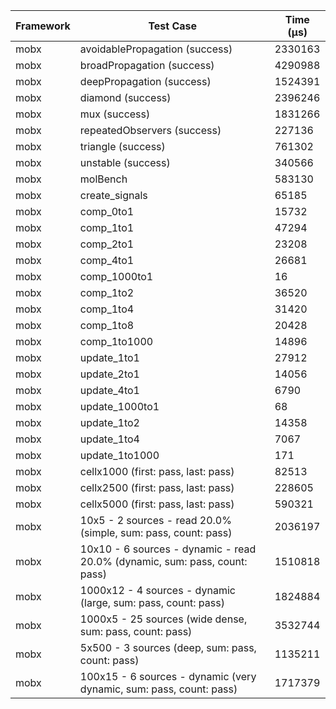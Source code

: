 | Framework | Test Case | Time (μs) |
| --- | --- | --- |
| mobx | avoidablePropagation (success) | 2330163 |
| mobx | broadPropagation (success) | 4290988 |
| mobx | deepPropagation (success) | 1524391 |
| mobx | diamond (success) | 2396246 |
| mobx | mux (success) | 1831266 |
| mobx | repeatedObservers (success) | 227136 |
| mobx | triangle (success) | 761302 |
| mobx | unstable (success) | 340566 |
| mobx | molBench | 583130 |
| mobx | create_signals | 65185 |
| mobx | comp_0to1 | 15732 |
| mobx | comp_1to1 | 47294 |
| mobx | comp_2to1 | 23208 |
| mobx | comp_4to1 | 26681 |
| mobx | comp_1000to1 | 16 |
| mobx | comp_1to2 | 36520 |
| mobx | comp_1to4 | 31420 |
| mobx | comp_1to8 | 20428 |
| mobx | comp_1to1000 | 14896 |
| mobx | update_1to1 | 27912 |
| mobx | update_2to1 | 14056 |
| mobx | update_4to1 | 6790 |
| mobx | update_1000to1 | 68 |
| mobx | update_1to2 | 14358 |
| mobx | update_1to4 | 7067 |
| mobx | update_1to1000 | 171 |
| mobx | cellx1000 (first: pass, last: pass) | 82513 |
| mobx | cellx2500 (first: pass, last: pass) | 228605 |
| mobx | cellx5000 (first: pass, last: pass) | 590321 |
| mobx | 10x5 - 2 sources - read 20.0% (simple, sum: pass, count: pass) | 2036197 |
| mobx | 10x10 - 6 sources - dynamic - read 20.0% (dynamic, sum: pass, count: pass) | 1510818 |
| mobx | 1000x12 - 4 sources - dynamic (large, sum: pass, count: pass) | 1824884 |
| mobx | 1000x5 - 25 sources (wide dense, sum: pass, count: pass) | 3532744 |
| mobx | 5x500 - 3 sources (deep, sum: pass, count: pass) | 1135211 |
| mobx | 100x15 - 6 sources - dynamic (very dynamic, sum: pass, count: pass) | 1717379 |
